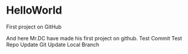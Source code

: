 # HelloWorld
First project on GitHub

And here Mr.DC have made his first project on github.
Test Commit
Test Repo Update
Git Update Local Branch
